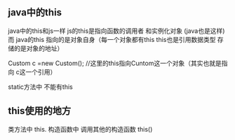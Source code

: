 ## java中的this
java中的this和js一样
js的this是指向函数的调用者 和实例化对象 (java也是这样)
而 java的this 指向的是对象自身（每一个对象都有this this也是引用数据类型 存储的是对象的地址） 

Custom c =new Custom(); //这里的this指向Cuntom这一个对象（其实也就是指向 c这一个引用）

static方法中 不能有this


## this使用的地方
类方法中 this.
构造函数中 调用其他的构造函数 this()
